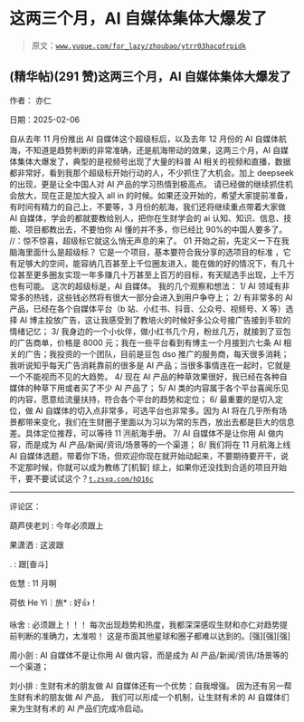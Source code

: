 # 这两三个月，AI 自媒体集体大爆发了

> 原文：[`www.yuque.com/for_lazy/zhoubao/ytrr03hacqfrpidk`](https://www.yuque.com/for_lazy/zhoubao/ytrr03hacqfrpidk)

## (精华帖)(291 赞)这两三个月，AI 自媒体集体大爆发了

作者： 亦仁

日期：2025-02-06

自从去年 11 月份推出
AI 自媒体这个超级标后，以及去年 12 月份的 AI 自媒体航海，不知道是趋势判断的非常准确，还是航海带动的效果，这两三个月，AI 自媒体集体大爆发了，典型的是视频号出现了大量的科普 AI 相关的视频和直播，数据都非常好，看到我那个超级标开始行动的人，不少抓住了大机会。加上 deepseek 的出现，更是让全中国人对 AI 产品的学习热情到极高点。
请已经做的继续抓住机会放大，现在正是加大投入 all
in 的时候。如果还没开始的，希望大家提前准备，有时间有精力的自己上，不要等，3 月份的航海，我们还将继续重点带着大家做 AI 自媒体，学会的都就要教给别人，把你在生财学会的 ai 认知、知识、信息、技能、项目都教出去，不要怕你 AI 懂的并不多，你已经比 90%的中国人要多了。
//：惊不惊喜，超级标它就这么悄无声息的来了。 01 开始之前，先定义一下在我脑海里面什么是超级标？ 它是一个项目，基本要符合我分享的选项目的标准
，它有足够大的空间，能容纳几百甚至上千位圈友进入，能在做的好的情况下，有几十位甚至更多圈友实现一年多赚几十万甚至上百万的目标，有天赋选手出现，上千万也有可能。
这次的超级标是，AI 自媒体。 我的几个观察和想法： 1/ AI 领域有非常多的热钱，这些钱必然将有很大一部分会进入到用户争夺上； 2/ 有非常多的 AI
产品，已经在各个自媒体平台（b 站、小红书、抖音、公众号、视频号、X 等）选择 AI 博主投放广告，这让我感受到了教培火的时候好多公众号接广告接到手软的情绪记忆；
3/ 我身边的一个小伙伴，做小红书几个月，粉丝几万，就接到了豆包的广告商单，价格是 8000 元；我在一些平台看到有博主一个月接到六七条 AI
相关的广告；我投资的一个团队，目前是豆包 dso 推广的服务商，每天很多消耗；我听说知乎每天广告消耗靠前的很多是 AI 产品；当很多事情连在一起时，它就是一个不能视而不见的大趋势。
4/ 现在 AI 产品的种草效果很好，我已经在各种自媒体的种草下用或者买了不少 AI 产品了； 5/ AI
类的内容属于各个平台喜闻乐见的内容，愿意给流量扶持，符合各个平台的趋势和定位； 6/ 最重要的是切入定位，做 AI
自媒体的切入点非常多，可选平台也非常多。因为 AI 将在几乎所有场景都带来变化，我们在生财圈子里面以为习以为常的东西，放出去都是巨大的信息差。具体定位推荐，可以等待
11 🈷️航海手册。 7/ AI 自媒体不是让你用 AI 做内容，而是成为 AI 产品/新闻/资讯/场景等的一个渠道； 8/ 我们将在 11 月航海上线 AI
自媒体选题，带着你下场，但欢迎你现在就开始动起来，不要期待要开干，说不定那时候，你就可以成为教练了[机智]
综上，如果你还没找到合适的项目开始干，要不要试试这个？[`t.zsxq.com/hD16c`](https://t.zsxq.com/hD16c)

* * *

评论区：

葫芦侠老刘 : 今年必须跟上

果潇洒 : 这波跟

. : 跟[奋斗]

佐慧 : 11 月啊

荷依 He Yi｜旅* : 好👍！

咏舍 : 必须跟上！！！ 每次出现趋势和热度，我都深深感叹生财和亦仁对趋势提前判断的准确力，太准啦！ 这是市面其他星球和圈子都难以达到的。[强][强][强]

周小劍 : AI 自媒体不是让你用 AI 做内容，而是成为 AI 产品/新闻/资讯/场景等的一个渠道；

刘小排 : 生财有术的朋友做 AI 自媒体还有一个优势：自我增强。 因为还有另一帮生财有术的朋友做 AI 产品，
我们可以形成一个机制，让生财有术的 AI 自媒体们来为生财有术的 AI 产品们完成冷启动。